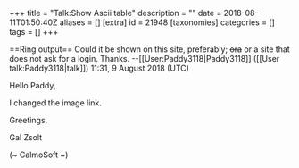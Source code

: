 +++
title = "Talk:Show Ascii table"
description = ""
date = 2018-08-11T01:50:40Z
aliases = []
[extra]
id = 21948
[taxonomies]
categories = []
tags = []
+++

==Ring output==
Could it be shown on this site, preferably; <strike>ora</strike> or a site that does not ask for a login. Thanks. --[[User:Paddy3118|Paddy3118]] ([[User talk:Paddy3118|talk]]) 11:31, 9 August 2018 (UTC)


Hello Paddy,

I changed the image link.

Greetings,

Gal Zsolt

(~ CalmoSoft ~)
